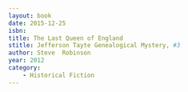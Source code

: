 ```yaml
---
layout: book
date: 2015-12-25
isbn: 
title: The Last Queen of England 
stitle: Jefferson Tayte Genealogical Mystery, #3
author: Steve  Robinson
year: 2012
category:
    - Historical Fiction
---
```

